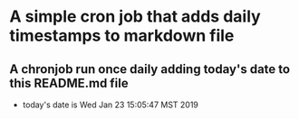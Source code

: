 A simple cron job that adds daily timestamps to markdown file
============================================================
## A chronjob run once daily adding today's date to this README.md file
* today's date is Wed Jan 23 15:05:47 MST 2019
